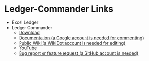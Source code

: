 # Ledger-Commander Links

- Excel Ledger
- Ledger Commander
  - [Download](https://scutumsoft.github.io/Ledger-Commander/published/setup.exe)
  - [Documentation (a Google account is needed for commenting)](https://scutumsoft.blogspot.com/)
  - [Public Wiki (a WikiDot account is needed for editing)](http://scutumsoft.wikidot.com/)
  - [YouTube](https://www.youtube.com/channel/UCWpriwzG_wCetA7RqthbhOQ)
  - [Bug report or feature request (a GitHub account is needed)](https://github.com/ScutumSoft/Ledger-Commander/issues)